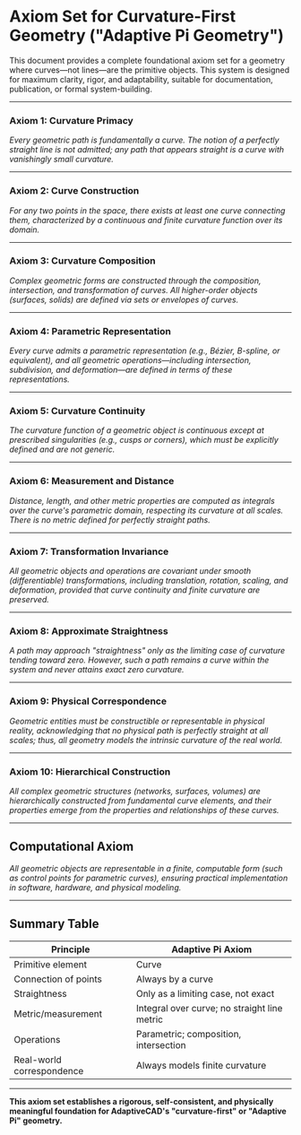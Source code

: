 # **Axiom Set for Curvature-First Geometry ("Adaptive Pi Geometry")**

This document provides a complete foundational axiom set for a geometry where curves—not lines—are the primitive objects. This system is designed for maximum clarity, rigor, and adaptability, suitable for documentation, publication, or formal system-building.

---

### **Axiom 1: Curvature Primacy**

*Every geometric path is fundamentally a curve. The notion of a perfectly straight line is not admitted; any path that appears straight is a curve with vanishingly small curvature.*

---

### **Axiom 2: Curve Construction**

*For any two points in the space, there exists at least one curve connecting them, characterized by a continuous and finite curvature function over its domain.*

---

### **Axiom 3: Curvature Composition**

*Complex geometric forms are constructed through the composition, intersection, and transformation of curves. All higher-order objects (surfaces, solids) are defined via sets or envelopes of curves.*

---

### **Axiom 4: Parametric Representation**

*Every curve admits a parametric representation (e.g., Bézier, B-spline, or equivalent), and all geometric operations—including intersection, subdivision, and deformation—are defined in terms of these representations.*

---

### **Axiom 5: Curvature Continuity**

*The curvature function of a geometric object is continuous except at prescribed singularities (e.g., cusps or corners), which must be explicitly defined and are not generic.*

---

### **Axiom 6: Measurement and Distance**

*Distance, length, and other metric properties are computed as integrals over the curve's parametric domain, respecting its curvature at all scales. There is no metric defined for perfectly straight paths.*

---

### **Axiom 7: Transformation Invariance**

*All geometric objects and operations are covariant under smooth (differentiable) transformations, including translation, rotation, scaling, and deformation, provided that curve continuity and finite curvature are preserved.*

---

### **Axiom 8: Approximate Straightness**

*A path may approach "straightness" only as the limiting case of curvature tending toward zero. However, such a path remains a curve within the system and never attains exact zero curvature.*

---

### **Axiom 9: Physical Correspondence**

*Geometric entities must be constructible or representable in physical reality, acknowledging that no physical path is perfectly straight at all scales; thus, all geometry models the intrinsic curvature of the real world.*

---

### **Axiom 10: Hierarchical Construction**

*All complex geometric structures (networks, surfaces, volumes) are hierarchically constructed from fundamental curve elements, and their properties emerge from the properties and relationships of these curves.*

---

## **Computational Axiom**

*All geometric objects are representable in a finite, computable form (such as control points for parametric curves), ensuring practical implementation in software, hardware, and physical modeling.*

---

## **Summary Table**

| Principle                 | Adaptive Pi Axiom                            |
| ------------------------- | -------------------------------------------- |
| Primitive element         | Curve                                        |
| Connection of points      | Always by a curve                            |
| Straightness              | Only as a limiting case, not exact           |
| Metric/measurement        | Integral over curve; no straight line metric |
| Operations                | Parametric; composition, intersection        |
| Real-world correspondence | Always models finite curvature               |

---

**This axiom set establishes a rigorous, self-consistent, and physically meaningful foundation for AdaptiveCAD's "curvature-first" or "Adaptive Pi" geometry.**
